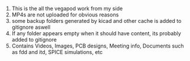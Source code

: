 1. This is the all the vegapod work from my side
2. MP4s are not uploaded for obvious reasons
3. some backup folders generated by kicad and other cache is added to gitignore aswell
4. If any folder appears empty when it should have content, its probably added to gitignore
5. Contains Videos, Images, PCB designs, Meeting info, Documents such as fdd and itd, SPICE simulations, etc